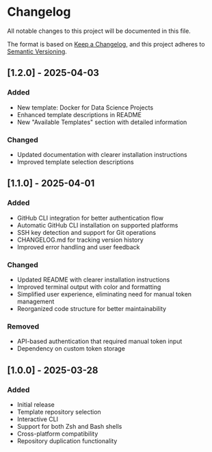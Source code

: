 # Changelog

All notable changes to this project will be documented in this file.

The format is based on [Keep a Changelog](https://keepachangelog.com/en/1.0.0/),
and this project adheres to [Semantic Versioning](https://semver.org/spec/v2.0.0.html).

## [1.2.0] - 2025-04-03

### Added
- New template: Docker for Data Science Projects
- Enhanced template descriptions in README
- New "Available Templates" section with detailed information

### Changed
- Updated documentation with clearer installation instructions
- Improved template selection descriptions

## [1.1.0] - 2025-04-01

### Added
- GitHub CLI integration for better authentication flow
- Automatic GitHub CLI installation on supported platforms
- SSH key detection and support for Git operations
- CHANGELOG.md for tracking version history
- Improved error handling and user feedback

### Changed
- Updated README with clearer installation instructions
- Improved terminal output with color and formatting
- Simplified user experience, eliminating need for manual token management
- Reorganized code structure for better maintainability

### Removed
- API-based authentication that required manual token input
- Dependency on custom token storage

## [1.0.0] - 2025-03-28

### Added
- Initial release
- Template repository selection
- Interactive CLI
- Support for both Zsh and Bash shells
- Cross-platform compatibility
- Repository duplication functionality
